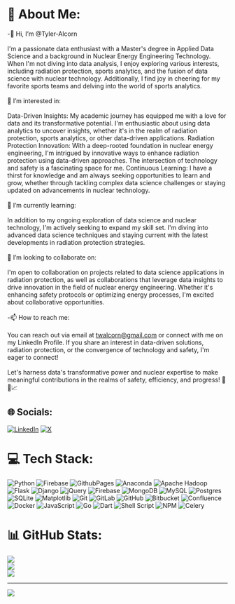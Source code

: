 # 💫 About Me:
-👋 Hi, I’m @Tyler-Alcorn<br><br>I'm a passionate data enthusiast with a Master's degree in Applied Data Science and a background in Nuclear Energy Engineering Technology. When I'm not diving into data analysis, I enjoy exploring various interests, including radiation protection, sports analytics, and the fusion of data science with nuclear technology. Additionally, I find joy in cheering for my favorite sports teams and delving into the world of sports analytics.<br><br>👀 I’m interested in:<br><br>Data-Driven Insights: My academic journey has equipped me with a love for data and its transformative potential. I'm enthusiastic about using data analytics to uncover insights, whether it's in the realm of radiation protection, sports analytics, or other data-driven applications. Radiation Protection Innovation: With a deep-rooted foundation in nuclear energy engineering, I'm intrigued by innovative ways to enhance radiation protection using data-driven approaches. The intersection of technology and safety is a fascinating space for me. Continuous Learning: I have a thirst for knowledge and am always seeking opportunities to learn and grow, whether through tackling complex data science challenges or staying updated on advancements in nuclear technology.<br><br>🌱 I’m currently learning:<br><br>In addition to my ongoing exploration of data science and nuclear technology, I'm actively seeking to expand my skill set. I'm diving into advanced data science techniques and staying current with the latest developments in radiation protection strategies.<br><br>💞️ I’m looking to collaborate on:<br><br>I'm open to collaboration on projects related to data science applications in radiation protection, as well as collaborations that leverage data insights to drive innovation in the field of nuclear energy engineering. Whether it's enhancing safety protocols or optimizing energy processes, I'm excited about collaborative opportunities.<br><br>-📫 How to reach me:<br><br>You can reach out via email at twalcorn@gmail.com or connect with me on my LinkedIn Profile. If you share an interest in data-driven solutions, radiation protection, or the convergence of technology and safety, I'm eager to connect!<br><br>Let's harness data's transformative power and nuclear expertise to make meaningful contributions in the realms of safety, efficiency, and progress! 🚀🔬📈


## 🌐 Socials:
[![LinkedIn](https://img.shields.io/badge/LinkedIn-%230077B5.svg?logo=linkedin&logoColor=white)](https://linkedin.com/in/Tyler-Alcorn) [![X](https://img.shields.io/badge/X-black.svg?logo=X&logoColor=white)](https://x.com/ASportsThought) 

# 💻 Tech Stack:
![Python](https://img.shields.io/badge/python-3670A0?style=for-the-badge&logo=python&logoColor=ffdd54) ![Firebase](https://img.shields.io/badge/firebase-%23039BE5.svg?style=for-the-badge&logo=firebase) ![GithubPages](https://img.shields.io/badge/github%20pages-121013?style=for-the-badge&logo=github&logoColor=white) ![Anaconda](https://img.shields.io/badge/Anaconda-%2344A833.svg?style=for-the-badge&logo=anaconda&logoColor=white) ![Apache Hadoop](https://img.shields.io/badge/Apache%20Hadoop-66CCFF?style=for-the-badge&logo=apachehadoop&logoColor=black) ![Flask](https://img.shields.io/badge/flask-%23000.svg?style=for-the-badge&logo=flask&logoColor=white) ![Django](https://img.shields.io/badge/django-%23092E20.svg?style=for-the-badge&logo=django&logoColor=white) ![jQuery](https://img.shields.io/badge/jquery-%230769AD.svg?style=for-the-badge&logo=jquery&logoColor=white) ![Firebase](https://img.shields.io/badge/firebase-a08021?style=for-the-badge&logo=firebase&logoColor=ffcd34) ![MongoDB](https://img.shields.io/badge/MongoDB-%234ea94b.svg?style=for-the-badge&logo=mongodb&logoColor=white) ![MySQL](https://img.shields.io/badge/mysql-4479A1.svg?style=for-the-badge&logo=mysql&logoColor=white) ![Postgres](https://img.shields.io/badge/postgres-%23316192.svg?style=for-the-badge&logo=postgresql&logoColor=white) ![SQLite](https://img.shields.io/badge/sqlite-%2307405e.svg?style=for-the-badge&logo=sqlite&logoColor=white) ![Matplotlib](https://img.shields.io/badge/Matplotlib-%23ffffff.svg?style=for-the-badge&logo=Matplotlib&logoColor=black) ![Git](https://img.shields.io/badge/git-%23F05033.svg?style=for-the-badge&logo=git&logoColor=white) ![GitLab](https://img.shields.io/badge/gitlab-%23181717.svg?style=for-the-badge&logo=gitlab&logoColor=white) ![GitHub](https://img.shields.io/badge/github-%23121011.svg?style=for-the-badge&logo=github&logoColor=white) ![Bitbucket](https://img.shields.io/badge/bitbucket-%230047B3.svg?style=for-the-badge&logo=bitbucket&logoColor=white) ![Confluence](https://img.shields.io/badge/confluence-%23172BF4.svg?style=for-the-badge&logo=confluence&logoColor=white) ![Docker](https://img.shields.io/badge/docker-%230db7ed.svg?style=for-the-badge&logo=docker&logoColor=white) ![JavaScript](https://img.shields.io/badge/javascript-%23323330.svg?style=for-the-badge&logo=javascript&logoColor=%23F7DF1E) ![Go](https://img.shields.io/badge/go-%2300ADD8.svg?style=for-the-badge&logo=go&logoColor=white) ![Dart](https://img.shields.io/badge/dart-%230175C2.svg?style=for-the-badge&logo=dart&logoColor=white) ![Shell Script](https://img.shields.io/badge/shell_script-%23121011.svg?style=for-the-badge&logo=gnu-bash&logoColor=white) ![NPM](https://img.shields.io/badge/NPM-%23CB3837.svg?style=for-the-badge&logo=npm&logoColor=white) ![Celery](https://img.shields.io/badge/celery-%23a9cc54.svg?style=for-the-badge&logo=celery&logoColor=ddf4a4)
# 📊 GitHub Stats:
![](https://github-readme-stats.vercel.app/api?username=tyler-alcorn&theme=shades-of-purple&hide_border=false&include_all_commits=false&count_private=false)<br/>
![](https://github-readme-streak-stats.herokuapp.com/?user=tyler-alcorn&theme=shades-of-purple&hide_border=false)<br/>
![](https://github-readme-stats.vercel.app/api/top-langs/?username=tyler-alcorn&theme=shades-of-purple&hide_border=false&include_all_commits=false&count_private=false&layout=compact)

---
[![](https://visitcount.itsvg.in/api?id=tyler-alcorn&icon=0&color=6)](https://visitcount.itsvg.in)

<!-- Proudly created with GPRM ( https://gprm.itsvg.in ) -->
